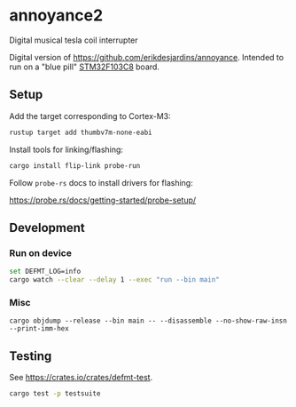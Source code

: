# annoyance2

Digital musical tesla coil interrupter

Digital version of https://github.com/erikdesjardins/annoyance. Intended to run on a "blue pill" [STM32F103C8](https://www.st.com/resource/en/datasheet/stm32f103c8.pdf) board.

## Setup

Add the target corresponding to Cortex-M3:

```sh
rustup target add thumbv7m-none-eabi
```

Install tools for linking/flashing:

```sh
cargo install flip-link probe-run
```

Follow `probe-rs` docs to install drivers for flashing:

https://probe.rs/docs/getting-started/probe-setup/

## Development

### Run on device

```sh
set DEFMT_LOG=info
cargo watch --clear --delay 1 --exec "run --bin main"
```

### Misc

```
cargo objdump --release --bin main -- --disassemble --no-show-raw-insn --print-imm-hex
```

## Testing

See https://crates.io/crates/defmt-test.

```sh
cargo test -p testsuite
```

